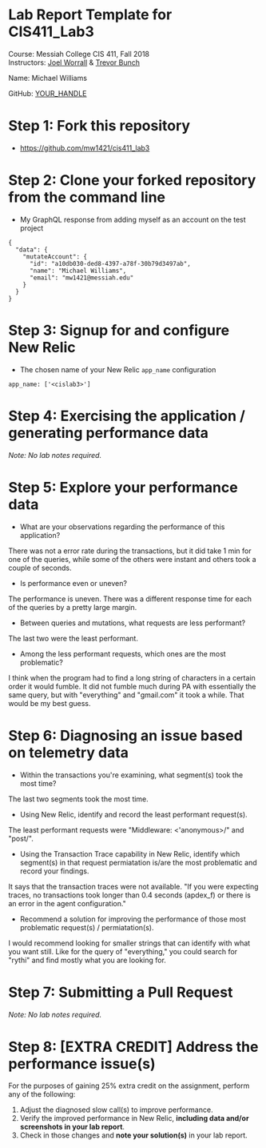 # Lab Report Template for CIS411_Lab3
Course: Messiah College CIS 411, Fall 2018<br/>
Instructors: [Joel Worrall](https://github.com/tangollama) & [Trevor Bunch](https://github.com/trevordbunch)<br/>

Name: Michael Williams<br/>

GitHub: [YOUR_HANDLE](https://github.com/mw1421)<br/>

# Step 1: Fork this repository
- https://github.com/mw1421/cis411_lab3

# Step 2: Clone your forked repository from the command line
- My GraphQL response from adding myself as an account on the test project
```
{
  "data": {
    "mutateAccount": {
      "id": "a10db030-ded8-4397-a78f-30b79d3497ab",
      "name": "Michael Williams",
      "email": "mw1421@messiah.edu"
    }
  }
}
```

# Step 3: Signup for and configure New Relic
- The chosen name of your New Relic ```app_name``` configuration
```
app_name: ['<cislab3>']
```

# Step 4: Exercising the application / generating performance data

_Note: No lab notes required._

# Step 5: Explore your performance data
* What are your observations regarding the performance of this application? 

There was not a error rate during the transactions, but it did take 1 min for one of the queries, while some of the others were instant and others took a couple of seconds. 

* Is performance even or uneven? 

The performance is uneven. There was a different response time for each of the queries by a pretty large margin. 

* Between queries and mutations, what requests are less performant? 

The last two were the least performant. 

* Among the less performant requests, which ones are the most problematic?

I think when the program had to find a long string of characters in a certain order it would fumble. It did not fumble much during PA with essentially the same query, but with "everything" and "gmail.com" it took a while. That would be my best guess. 

# Step 6: Diagnosing an issue based on telemetry data
* Within the transactions you're examining, what segment(s) took the most time?

The last two segments took the most time. 

* Using New Relic, identify and record the least performant request(s).

The least performant requests were "Middleware: <'anonymous>/" and "post/". 

* Using the Transaction Trace capability in New Relic, identify which segment(s) in that request permiatation is/are the most problematic and record your findings.

It says that the transaction traces were not available. 
"If you were expecting traces, no transactions took longer than 0.4 seconds (apdex_f) or there is an error in the agent configuration."

* Recommend a solution for improving the performance of those most problematic request(s) / permiatation(s).

I would recommend looking for smaller strings that can identify with what you want still. Like for the query of "everything," you could search for "rythi" and find mostly what you are looking for. 

# Step 7: Submitting a Pull Request
_Note: No lab notes required._

# Step 8: [EXTRA CREDIT] Address the performance issue(s)
For the purposes of gaining 25% extra credit on the assignment, perform any of the following:
1. Adjust the diagnosed slow call(s) to improve performance. 
2. Verify the improved performance in New Relic, **including data and/or screenshots in your lab report**.
2. Check in those changes and **note your solution(s)** in your lab report.